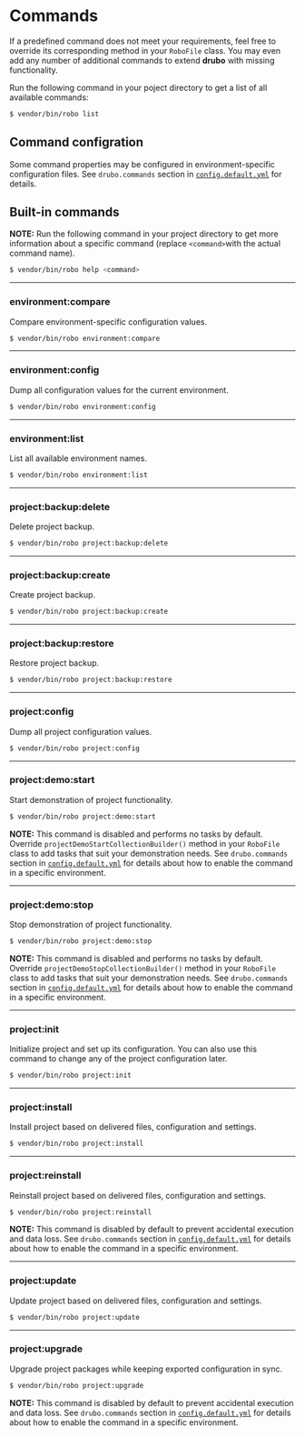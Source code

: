 # Commands

If a predefined command does not meet your requirements, feel free to override 
its corresponding method in your ```RoboFile``` class. You may even add any 
number of additional commands to extend **drubo** with missing functionality.

Run the following command in your poject directory to get a list of all 
available commands:

```bash
$ vendor/bin/robo list
```

## Command configration

Some command properties may be configured in environment-specific configuration
files. See ```drubo.commands``` section in [```config.default.yml```][config] 
for details.

## Built-in commands

**NOTE:** Run the following command in your project directory to get more 
information about a specific command (replace ```<command>```with the 
actual command name).

```bash
$ vendor/bin/robo help <command>
```

---

### environment:compare

Compare environment-specific configuration values.

```bash
$ vendor/bin/robo environment:compare
```

---

### environment:config

Dump all configuration values for the current environment.

```bash
$ vendor/bin/robo environment:config
```

---

### environment:list

List all available environment names.

```bash
$ vendor/bin/robo environment:list
```

---

### project:backup:delete

Delete project backup.

```bash
$ vendor/bin/robo project:backup:delete
```

---

### project:backup:create

Create project backup.

```bash
$ vendor/bin/robo project:backup:create
```

---

### project:backup:restore

Restore project backup.

```bash
$ vendor/bin/robo project:backup:restore
```

---

### project:config

Dump all project configuration values.

```bash
$ vendor/bin/robo project:config
```

---

### project:demo:start

Start demonstration of project functionality.

```bash
$ vendor/bin/robo project:demo:start
```

**NOTE:** This command is disabled and performs no tasks by default. Override 
```projectDemoStartCollectionBuilder()``` method in your ```RoboFile``` class to 
add tasks that suit your demonstration needs. See ```drubo.commands``` section 
in [```config.default.yml```][config] for details about how to enable the 
command in a specific environment.

---

### project:demo:stop

Stop demonstration of project functionality.

```bash
$ vendor/bin/robo project:demo:stop
```

**NOTE:** This command is disabled and performs no tasks by default. Override 
```projectDemoStopCollectionBuilder()``` method in your ```RoboFile``` class to 
add tasks that suit your demonstration needs. See ```drubo.commands``` section 
in [```config.default.yml```][config] for details about how to enable the 
command in a specific environment.

---

### project:init

Initialize project and set up its configuration. You can also use this command 
to change any of the project configuration later.

```bash
$ vendor/bin/robo project:init
```

---

### project:install

Install project based on delivered files, configuration and settings.

```bash
$ vendor/bin/robo project:install
```

---

### project:reinstall

Reinstall project based on delivered files, configuration and settings.

```bash
$ vendor/bin/robo project:reinstall
```

**NOTE:** This command is disabled by default to prevent accidental execution 
and data loss. See ```drubo.commands``` section in [```config.default.yml```][config] 
for details about how to enable the command in a specific environment.

---

### project:update

Update project based on delivered files, configuration and settings.

```bash
$ vendor/bin/robo project:update
```

---

### project:upgrade

Upgrade project packages while keeping exported configuration in sync.

```bash
$ vendor/bin/robo project:upgrade
```

**NOTE:** This command is disabled by default to prevent accidental execution 
and data loss. See ```drubo.commands``` section in [```config.default.yml```][config] 
for details about how to enable the command in a specific environment.

[config]: ../config.default.yml

